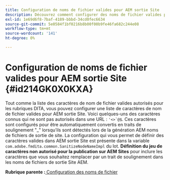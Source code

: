 ```yaml
---
title: Configuration de noms de fichier valides pour AEM sortie Site
description: Découvrez comment configurer des noms de fichier valides pour AEM sortie Site
exl-id: 1e69d6f8-7baf-4189-bbbd-34cd0fec6634
source-git-commit: 5e0584f1bf0216b8b00f00b9fe46fa682c244e08
workflow-type: tm+mt
source-wordcount: '141'
ht-degree: 0%

---
```


# Configuration de noms de fichier valides pour AEM sortie Site {#id214GK0X0KXA}

Tout comme la liste des caractères de nom de fichier valides autorisés pour les rubriques DITA, vous pouvez configurer une liste de caractères de nom de fichier valides pour AEM sortie Site. Voici quelques-uns des caractères connus qui ne sont pas autorisés dans une URL : ```'<>`@$```. Ces caractères sont configurés pour être automatiquement convertis en traits de soulignement &quot;_&quot; lorsqu’ils sont détectés lors de la génération AEM noms de fichiers de sortie de site. La configuration qui vous permet de définir des caractères valides dans AEM sortie Site est présente dans la variable `com.adobe.fmdita.common.SanitizeNodeNameImpl` du lot. **Définition du jeu de caractères non autorisé pour la publication sur AEM Sites** pour inclure les caractères que vous souhaitez remplacer par un trait de soulignement dans les noms de fichiers de sortie Site AEM.

**Rubrique parente :**[ Configuration des noms de fichier](conf-file-names.md)
